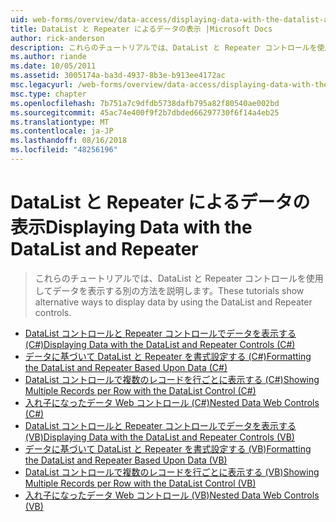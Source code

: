 ```yaml
---
uid: web-forms/overview/data-access/displaying-data-with-the-datalist-and-repeater/index
title: DataList と Repeater によるデータの表示 |Microsoft Docs
author: rick-anderson
description: これらのチュートリアルでは、DataList と Repeater コントロールを使用してデータを表示する別の方法を説明します。
ms.author: riande
ms.date: 10/05/2011
ms.assetid: 3005174a-ba3d-4937-8b3e-b913ee4172ac
msc.legacyurl: /web-forms/overview/data-access/displaying-data-with-the-datalist-and-repeater
msc.type: chapter
ms.openlocfilehash: 7b751a7c9dfdb5738dafb795a82f80540ae002bd
ms.sourcegitcommit: 45ac74e400f9f2b7dbded66297730f6f14a4eb25
ms.translationtype: MT
ms.contentlocale: ja-JP
ms.lasthandoff: 08/16/2018
ms.locfileid: "48256196"
---
```

<a name="displaying-data-with-the-datalist-and-repeater"></a><span data-ttu-id="d2f33-103">DataList と Repeater によるデータの表示</span><span class="sxs-lookup"><span data-stu-id="d2f33-103">Displaying Data with the DataList and Repeater</span></span>
====================
> <span data-ttu-id="d2f33-104">これらのチュートリアルでは、DataList と Repeater コントロールを使用してデータを表示する別の方法を説明します。</span><span class="sxs-lookup"><span data-stu-id="d2f33-104">These tutorials show alternative ways to display data by using the DataList and Repeater controls.</span></span>


- [<span data-ttu-id="d2f33-105">DataList コントロールと Repeater コントロールでデータを表示する (C#)</span><span class="sxs-lookup"><span data-stu-id="d2f33-105">Displaying Data with the DataList and Repeater Controls (C#)</span></span>](displaying-data-with-the-datalist-and-repeater-controls-cs.md)
- [<span data-ttu-id="d2f33-106">データに基づいて DataList と Repeater を書式設定する (C#)</span><span class="sxs-lookup"><span data-stu-id="d2f33-106">Formatting the DataList and Repeater Based Upon Data (C#)</span></span>](formatting-the-datalist-and-repeater-based-upon-data-cs.md)
- [<span data-ttu-id="d2f33-107">DataList コントロールで複数のレコードを行ごとに表示する (C#)</span><span class="sxs-lookup"><span data-stu-id="d2f33-107">Showing Multiple Records per Row with the DataList Control (C#)</span></span>](showing-multiple-records-per-row-with-the-datalist-control-cs.md)
- [<span data-ttu-id="d2f33-108">入れ子になったデータ Web コントロール (C#)</span><span class="sxs-lookup"><span data-stu-id="d2f33-108">Nested Data Web Controls (C#)</span></span>](nested-data-web-controls-cs.md)
- [<span data-ttu-id="d2f33-109">DataList コントロールと Repeater コントロールでデータを表示する (VB)</span><span class="sxs-lookup"><span data-stu-id="d2f33-109">Displaying Data with the DataList and Repeater Controls (VB)</span></span>](displaying-data-with-the-datalist-and-repeater-controls-vb.md)
- [<span data-ttu-id="d2f33-110">データに基づいて DataList と Repeater を書式設定する (VB)</span><span class="sxs-lookup"><span data-stu-id="d2f33-110">Formatting the DataList and Repeater Based Upon Data (VB)</span></span>](formatting-the-datalist-and-repeater-based-upon-data-vb.md)
- [<span data-ttu-id="d2f33-111">DataList コントロールで複数のレコードを行ごとに表示する (VB)</span><span class="sxs-lookup"><span data-stu-id="d2f33-111">Showing Multiple Records per Row with the DataList Control (VB)</span></span>](showing-multiple-records-per-row-with-the-datalist-control-vb.md)
- [<span data-ttu-id="d2f33-112">入れ子になったデータ Web コントロール (VB)</span><span class="sxs-lookup"><span data-stu-id="d2f33-112">Nested Data Web Controls (VB)</span></span>](nested-data-web-controls-vb.md)
